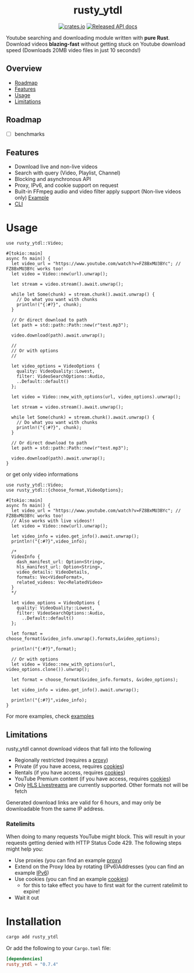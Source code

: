 # <div align="center"> rusty_ytdl </div>

<div align="center">

[![crates.io](https://img.shields.io/crates/v/rusty_ytdl.svg?style=for-the-badge&logo=rust)](https://crates.io/crates/rusty_ytdl)
[![Released API docs](https://img.shields.io/badge/docs.rs-rusty__ytdl-C36241?style=for-the-badge&logo=docs.rs)](https://docs.rs/rusty_ytdl)

</div>

Youtube searching and downloading module written with **pure Rust**.
Download videos **blazing-fast** without getting stuck on Youtube download speed (Downloads 20MB video files in just 10 seconds!)

## Overview

- [Roadmap](#roadmap)
- [Features](#features)
- [Usage](#usage)
- [Limitations](#limitations)

## Roadmap

- [ ] benchmarks

## Features

- Download live and non-live videos
- Search with query (Video, Playlist, Channel)
- Blocking and asynchronous API
- Proxy, IPv6, and cookie support on request
- Built-in FFmpeg audio and video filter apply support (Non-live videos only) [Example](examples/download_with_ffmpeg.rs)
- [CLI](https://crates.io/crates/rusty_ytdl-cli)

# Usage

```rust,ignore
use rusty_ytdl::Video;

#[tokio::main]
async fn main() {
  let video_url = "https://www.youtube.com/watch?v=FZ8BxMU3BYc"; // FZ8BxMU3BYc works too!
  let video = Video::new(url).unwrap();

  let stream = video.stream().await.unwrap();

  while let Some(chunk) = stream.chunk().await.unwrap() {
    // Do what you want with chunks
    println!("{:#?}", chunk);
  }

  // Or direct download to path
  let path = std::path::Path::new(r"test.mp3");

  video.download(path).await.unwrap();

  //
  // Or with options
  //

  let video_options = VideoOptions {
    quality: VideoQuality::Lowest,
    filter: VideoSearchOptions::Audio,
    ..Default::default()
  };

  let video = Video::new_with_options(url, video_options).unwrap();

  let stream = video.stream().await.unwrap();

  while let Some(chunk) = stream.chunk().await.unwrap() {
    // Do what you want with chunks
    println!("{:#?}", chunk);
  }

  // Or direct download to path
  let path = std::path::Path::new(r"test.mp3");

  video.download(path).await.unwrap();
}
```

or get only video informations

```rust,ignore
use rusty_ytdl::Video;
use rusty_ytdl::{choose_format,VideoOptions};

#[tokio::main]
async fn main() {
  let video_url = "https://www.youtube.com/watch?v=FZ8BxMU3BYc"; // FZ8BxMU3BYc works too!
  // Also works with live videos!!
  let video = Video::new(url).unwrap();

  let video_info = video.get_info().await.unwrap();
  println!("{:#?}",video_info);

  /*
  VideoInfo {
    dash_manifest_url: Option<String>,
    hls_manifest_url: Option<String>,
    video_details: VideoDetails,
    formats: Vec<VideoFormat>,
    related_videos: Vec<RelatedVideo>
  }
  */

  let video_options = VideoOptions {
    quality: VideoQuality::Lowest,
    filter: VideoSearchOptions::Audio,
      ..Default::default()
  };

  let format = choose_format(&video_info.unwrap().formats,&video_options);

  println!("{:#?}",format);

  // Or with options
  let video = Video::new_with_options(url, video_options.clone()).unwrap();

  let format = choose_format(&video_info.formats, &video_options);

  let video_info = video.get_info().await.unwrap();

  println!("{:#?}",video_info);
}
```

For more examples, check [examples](examples/)

## Limitations

rusty_ytdl cannot download videos that fall into the following

- Regionally restricted (requires a [proxy](examples/proxy.rs))
- Private (if you have access, requires [cookies](examples/cookies.rs))
- Rentals (if you have access, requires [cookies](examples/cookies.rs))
- YouTube Premium content (if you have access, requires [cookies](examples/cookies.rs))
- Only [HLS Livestreams](https://en.wikipedia.org/wiki/HTTP_Live_Streaming) are currently supported. Other formats not will be fetch

Generated download links are valid for 6 hours, and may only be downloadable from the same IP address.

### Ratelimits

When doing to many requests YouTube might block. This will result in your requests getting denied with HTTP Status Code 429. The following steps might help you:

- Use proxies (you can find an example [proxy](examples/proxy.rs))
- Extend on the Proxy Idea by rotating (IPv6)Addresses (you can find an example [IPv6](examples/ipv6.rs))
- Use cookies (you can find an example [cookies](examples/cookies.rs))
  - for this to take effect you have to first wait for the current ratelimit to expire!
- Wait it out

# Installation

```bash
cargo add rusty_ytdl
```

Or add the following to your `Cargo.toml` file:

```toml
[dependencies]
rusty_ytdl = "0.7.4"
```
